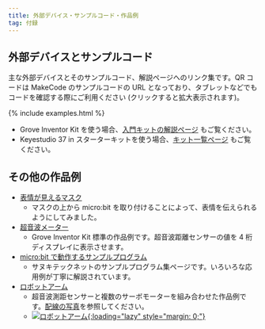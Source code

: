 ```yaml
---
title: 外部デバイス・サンプルコード・作品例
tag: 付録
---
```


## 外部デバイスとサンプルコード

主な外部デバイスとそのサンプルコード、解説ページへのリンク集です。QR コードは MakeCode のサンプルコードの URL となっており、タブレットなどでもコードを確認する際にご利用ください (クリックすると拡大表示されます)。

{% include examples.html %}

- Grove Inventor Kit を使う場合、[入門キットの解説ページ](https://wiki.seeedstudio.com/jp/Grove-Inventor-Kit-for-microbit/) もご覧ください。
- Keyestudio 37 in スターターキットを使う場合、[キット一覧ページ](https://www.micro-bit.info/microbit%e5%b0%82%e7%94%a8-37in%e3%82%b9%e3%82%bf%e3%83%bc%e3%82%bf%e3%83%bc%e3%82%ad%e3%83%83%e3%83%88) もご覧ください。

## その他の作品例

- [表情が見えるマスク](examples/emotional-mask.html)
  - マスクの上から micro:bit を取り付けることによって、表情を伝えられるようにしてみました。
- [超音波メーター](https://wiki.seeedstudio.com/jp/Grove-Inventor-Kit-for-microbit/#2)
  - Grove Inventor Kit 標準の作品例です。超音波距離センサーの値を 4 桁ディスプレイに表示させます。
- [micro:bit で動作するサンプルプログラム](https://sanuki-tech.net/micro-bit/appendix-sample-program/)
  - サヌキテックネットのサンプルプログラム集ページです。いろいろな応用例が丁寧に解説されています。
- [ロボットアーム](https://www.youtube.com/watch?v=ntgL5sQbmvU)
  - 超音波測距センサーと複数のサーボモーターを組み合わせた作品例です。[配線の写真](https://gyazo.com/0c14abfff54b79700076aad471b5ae53.jpg)を参照してください。
  - [![ロボットアーム](https://img.shields.io/badge/MakeCode-3454d1){:loading="lazy" style="margin: 0;"}](https://makecode.microbit.org/#pub:_i94TdTCeyKmq)
